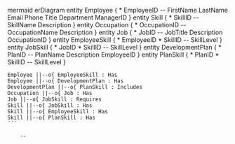 mermaid
  erDiagram
    entity Employee {
        * EmployeeID
        --
        FirstName
        LastName
        Email
        Phone
        Title
        Department
        ManagerID
    }
    entity Skill {
        * SkillID
        --
        SkillName
        Description
    }
    entity Occupation {
        * OccupationID
        --
        OccupationName
        Description
    }
    entity Job {
        * JobID
        --
        JobTitle
        Description
        OccupationID
    }
    entity EmployeeSkill {
        * EmployeeID
        * SkillID
        --
        SkillLevel
    }
    entity JobSkill {
        * JobID
        * SkillID
        --
        SkillLevel
    }
    entity DevelopmentPlan {
        * PlanID
        --
        PlanName
        Description
        EmployeeID
    }
    entity PlanSkill {
        * PlanID
        * SkillID
        --
        SkillLevel
    }

    Employee ||--o{ EmployeeSkill : Has
    Employee ||--o{ DevelopmentPlan : Has
    DevelopmentPlan ||--o{ PlanSkill : Includes
    Occupation ||--o{ Job : Has
    Job ||--o{ JobSkill : Requires
    Skill ||--o{ JobSkill : Has
    Skill ||--o{ EmployeeSkill : Has
    Skill ||--o{ PlanSkill : Has
    ´´´

        --

